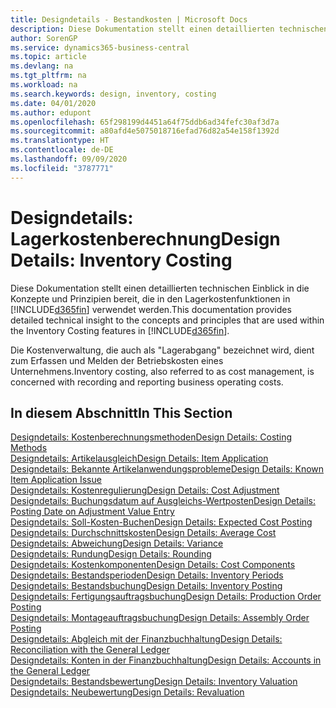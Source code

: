 ```yaml
---
title: Designdetails - Bestandkosten | Microsoft Docs
description: Diese Dokumentation stellt einen detaillierten technischen Einblick in die Konzepte und Prinzipien bereit, die in den Lagerkostenfunktionen in Business Central verwendet werden.
author: SorenGP
ms.service: dynamics365-business-central
ms.topic: article
ms.devlang: na
ms.tgt_pltfrm: na
ms.workload: na
ms.search.keywords: design, inventory, costing
ms.date: 04/01/2020
ms.author: edupont
ms.openlocfilehash: 65f298199d4451a64f75ddb6ad34fefc30af3d7a
ms.sourcegitcommit: a80afd4e5075018716efad76d82a54e158f1392d
ms.translationtype: HT
ms.contentlocale: de-DE
ms.lasthandoff: 09/09/2020
ms.locfileid: "3787771"
---
```

# <a name="design-details-inventory-costing"></a><span data-ttu-id="a75ed-103">Designdetails: Lagerkostenberechnung</span><span class="sxs-lookup"><span data-stu-id="a75ed-103">Design Details: Inventory Costing</span></span>
<span data-ttu-id="a75ed-104">Diese Dokumentation stellt einen detaillierten technischen Einblick in die Konzepte und Prinzipien bereit, die in den Lagerkostenfunktionen in [!INCLUDE[d365fin](includes/d365fin_md.md)] verwendet werden.</span><span class="sxs-lookup"><span data-stu-id="a75ed-104">This documentation provides detailed technical insight to the concepts and principles that are used within the Inventory Costing features in [!INCLUDE[d365fin](includes/d365fin_md.md)].</span></span>  

<span data-ttu-id="a75ed-105">Die Kostenverwaltung, die auch als "Lagerabgang" bezeichnet wird, dient zum Erfassen und Melden der Betriebskosten eines Unternehmens.</span><span class="sxs-lookup"><span data-stu-id="a75ed-105">Inventory costing, also referred to as cost management, is concerned with recording and reporting business operating costs.</span></span>  

## <a name="in-this-section"></a><span data-ttu-id="a75ed-106">In diesem Abschnitt</span><span class="sxs-lookup"><span data-stu-id="a75ed-106">In This Section</span></span>  
[<span data-ttu-id="a75ed-107">Designdetails: Kostenberechnungsmethoden</span><span class="sxs-lookup"><span data-stu-id="a75ed-107">Design Details: Costing Methods</span></span>](design-details-costing-methods.md)  
[<span data-ttu-id="a75ed-108">Designdetails: Artikelausgleich</span><span class="sxs-lookup"><span data-stu-id="a75ed-108">Design Details: Item Application</span></span>](design-details-item-application.md)  
[<span data-ttu-id="a75ed-109">Designdetails: Bekannte Artikelanwendungsprobleme</span><span class="sxs-lookup"><span data-stu-id="a75ed-109">Design Details: Known Item Application Issue</span></span>](design-details-inventory-zero-level-open-item-ledger-entries.md)  
[<span data-ttu-id="a75ed-110">Designdetails: Kostenregulierung</span><span class="sxs-lookup"><span data-stu-id="a75ed-110">Design Details: Cost Adjustment</span></span>](design-details-cost-adjustment.md)  
[<span data-ttu-id="a75ed-111">Designdetails: Buchungsdatum auf Ausgleichs-Wertposten</span><span class="sxs-lookup"><span data-stu-id="a75ed-111">Design Details: Posting Date on Adjustment Value Entry</span></span>](design-details-inventory-adjustment-value-entry-posting-date.md)  
[<span data-ttu-id="a75ed-112">Designdetails: Soll-Kosten-Buchen</span><span class="sxs-lookup"><span data-stu-id="a75ed-112">Design Details: Expected Cost Posting</span></span>](design-details-expected-cost-posting.md)  
[<span data-ttu-id="a75ed-113">Designdetails: Durchschnittskosten</span><span class="sxs-lookup"><span data-stu-id="a75ed-113">Design Details: Average Cost</span></span>](design-details-average-cost.md)  
[<span data-ttu-id="a75ed-114">Designdetails: Abweichung</span><span class="sxs-lookup"><span data-stu-id="a75ed-114">Design Details: Variance</span></span>](design-details-variance.md)  
[<span data-ttu-id="a75ed-115">Designdetails: Rundung</span><span class="sxs-lookup"><span data-stu-id="a75ed-115">Design Details: Rounding</span></span>](design-details-rounding.md)  
[<span data-ttu-id="a75ed-116">Designdetails: Kostenkomponenten</span><span class="sxs-lookup"><span data-stu-id="a75ed-116">Design Details: Cost Components</span></span>](design-details-cost-components.md)  
[<span data-ttu-id="a75ed-117">Designdetails: Bestandsperioden</span><span class="sxs-lookup"><span data-stu-id="a75ed-117">Design Details: Inventory Periods</span></span>](design-details-inventory-periods.md)  
[<span data-ttu-id="a75ed-118">Designdetails: Bestandsbuchung</span><span class="sxs-lookup"><span data-stu-id="a75ed-118">Design Details: Inventory Posting</span></span>](design-details-inventory-posting.md)  
[<span data-ttu-id="a75ed-119">Designdetails: Fertigungsauftragsbuchung</span><span class="sxs-lookup"><span data-stu-id="a75ed-119">Design Details: Production Order Posting</span></span>](design-details-production-order-posting.md)  
[<span data-ttu-id="a75ed-120">Designdetails: Montageauftragsbuchung</span><span class="sxs-lookup"><span data-stu-id="a75ed-120">Design Details: Assembly Order Posting</span></span>](design-details-assembly-order-posting.md)  
[<span data-ttu-id="a75ed-121">Designdetails: Abgleich mit der Finanzbuchhaltung</span><span class="sxs-lookup"><span data-stu-id="a75ed-121">Design Details: Reconciliation with the General Ledger</span></span>](design-details-reconciliation-with-the-general-ledger.md)  
[<span data-ttu-id="a75ed-122">Designdetails: Konten in der Finanzbuchhaltung</span><span class="sxs-lookup"><span data-stu-id="a75ed-122">Design Details: Accounts in the General Ledger</span></span>](design-details-accounts-in-the-general-ledger.md)  
[<span data-ttu-id="a75ed-123">Designdetails: Bestandsbewertung</span><span class="sxs-lookup"><span data-stu-id="a75ed-123">Design Details: Inventory Valuation</span></span>](design-details-inventory-valuation.md)  
[<span data-ttu-id="a75ed-124">Designdetails: Neubewertung</span><span class="sxs-lookup"><span data-stu-id="a75ed-124">Design Details: Revaluation</span></span>](design-details-revaluation.md)
